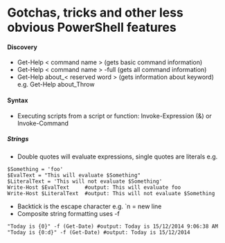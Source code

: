 # Gotchas, tricks and other less obvious PowerShell features

#### Discovery
* Get-Help < command name > (gets basic command information)
* Get-Help < command name > -full (gets all command information)
* Get-Help about_< reserved word > (gets information about keyword) e.g. Get-Help about_Throw

#### Syntax
* Executing scripts from a script or function: Invoke-Expression (&) or Invoke-Command

##### Strings
* Double quotes will evaluate expressions, single quotes are literals e.g.
```
$Something = 'foo'
$EvalText = "This will evaluate $Something"
$LiteralText = 'This will not evaluate $Something'
Write-Host $EvalText     #output: This will evaluate foo
Write-Host $LiteralText  #output: This will not evaluate $Something
```
* Backtick is the escape character e.g. `n = new line
* Composite string formatting uses -f
```
"Today is {0}" -f (Get-Date) #output: Today is 15/12/2014 9:06:38 AM
"Today is {0:d}" -f (Get-Date) #output: Today is 15/12/2014
```
